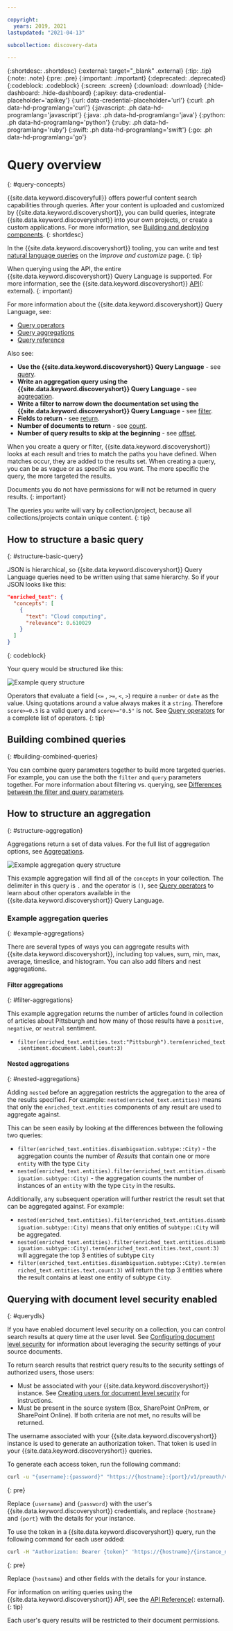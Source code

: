 ```yaml
---

copyright:
  years: 2019, 2021
lastupdated: "2021-04-13"

subcollection: discovery-data

---
```


{:shortdesc: .shortdesc}
{:external: target="_blank" .external}
{:tip: .tip}
{:note: .note}
{:pre: .pre}
{:important: .important}
{:deprecated: .deprecated}
{:codeblock: .codeblock}
{:screen: .screen}
{:download: .download}
{:hide-dashboard: .hide-dashboard}
{:apikey: data-credential-placeholder='apikey'} 
{:url: data-credential-placeholder='url'}
{:curl: .ph data-hd-programlang='curl'}
{:javascript: .ph data-hd-programlang='javascript'}
{:java: .ph data-hd-programlang='java'}
{:python: .ph data-hd-programlang='python'}
{:ruby: .ph data-hd-programlang='ruby'}
{:swift: .ph data-hd-programlang='swift'}
{:go: .ph data-hd-programlang='go'}

# Query overview
{: #query-concepts}

{{site.data.keyword.discoveryfull}} offers powerful content search capabilities through queries. After your content is uploaded and customized by {{site.data.keyword.discoveryshort}}, you can build queries, integrate {{site.data.keyword.discoveryshort}} into your own projects, or create a custom applications. For more information, see [Building and deploying components](/docs/discovery-data?topic=discovery-data-deploy).
{: shortdesc}

In the {{site.data.keyword.discoveryshort}} tooling, you can write and test [natural language queries](/docs/discovery-data?topic=discovery-data-query-parameters#nlq) on the *Improve and customize* page.
{: tip}

When querying using the API, the entire {{site.data.keyword.discoveryshort}} Query Language is supported. For more information, see the {{site.data.keyword.discoveryshort}} [API](https://{DomainName}/apidocs/discovery-data#query){: external}.
{: important}

For more information about the {{site.data.keyword.discoveryshort}} Query Language, see:

-  [Query operators](/docs/discovery-data?topic=discovery-data-query-operators)
-  [Query aggregations](/docs/discovery-data?topic=discovery-data-query-aggregations)
-  [Query reference](/docs/discovery-data?topic=discovery-data-query-reference)

Also see:

-  **Use the {{site.data.keyword.discoveryshort}} Query Language** - see [query](/docs/discovery-data?topic=discovery-data-query-parameters#query).
-  **Write an aggregation query using the {{site.data.keyword.discoveryshort}} Query Language** - see [aggregation](/docs/discovery-data?topic=discovery-data-query-parameters#aggregation).
-  **Write a filter to narrow down the documentation set using the {{site.data.keyword.discoveryshort}} Query Language** - see [filter](/docs/discovery-data?topic=discovery-data-query-parameters#filter).
-  **Fields to return** - see [return](/docs/discovery-data?topic=discovery-data-query-parameters#return).
-  **Number of documents to return** - see [count](/docs/discovery-data?topic=discovery-data-query-parameters#count).
-  **Number of query results to skip at the beginning** - see [offset](/docs/discovery-data?topic=discovery-data-query-parameters#offset).

When you create a query or filter, {{site.data.keyword.discoveryshort}} looks at each result and tries to match the paths you have defined. When matches occur, they are added to the results set. When creating a query, you can be as vague or as specific as you want. The more specific the query, the more targeted the results.

Documents you do not have permissions for will not be returned in query results.
{: important}

The queries you write will vary by collection/project, because all collections/projects contain unique content.
{: tip}

## How to structure a basic query
{: #structure-basic-query}

JSON is hierarchical, so {{site.data.keyword.discoveryshort}} Query Language queries need to be written using that same hierarchy. So if your JSON looks like this:

```json
"enriched_text": {
  "concepts": [
    {
      "text": "Cloud computing",
      "relevance": 0.610029
    }
  ]
}
```
{: codeblock}

Your query would be structured like this:

![Example query structure](images/query_structure2.png)

  Operators that evaluate a field (`<=` , `>=`, `<`, `>`) require a `number` or `date` as the value. Using quotations around a value always makes it a `string`. Therefore `score>=0.5` is a valid query and `score>="0.5"` is not. See [Query operators](/docs/discovery-data?topic=discovery-data-query-operators) for a complete list of operators.
  {: tip}

## Building combined queries
{: #building-combined-queries}

You can combine query parameters together to build more targeted queries. For example, you can use the both the `filter` and `query` parameters together. For more information about filtering vs. querying, see [Differences between the filter and query parameters](/docs/discovery-data?topic=discovery-data-query-parameters#filtervquery).

## How to structure an aggregation
{: #structure-aggregation}

Aggregations return a set of data values. For the full list of aggregation options, see [Aggregations](/docs/discovery-data?topic=discovery-data-query-reference#aggregations).

![Example aggregation query structure](images/aggregation_structure.png)

This example aggregation will find all of the `concepts` in your collection.
The delimiter in this query is `.` and the operator is `()`, see [Query operators](/docs/discovery-data?topic=discovery-data-query-operators) to learn about other operators available in the {{site.data.keyword.discoveryshort}} Query Language.

### Example aggregation queries
{: #example-aggregations}

There are several types of ways you can aggregate results with {{site.data.keyword.discoveryshort}}, including top values, sum, min, max, average, timeslice, and histogram. You can also add filters and nest aggregations.

#### Filter aggregations
{: #filter-aggregations}

This example aggregation returns the number of articles found in collection of articles about Pittsburgh and how many of those results have a `positive`, `negative`, or `neutral` sentiment.

- `filter(enriched_text.entities.text:"Pittsburgh").term(enriched_text.sentiment.document.label,count:3)`


#### Nested aggregations
{: #nested-aggregations}

Adding `nested` before an aggregation restricts the aggregation to the area of the results specified. For example: `nested(enriched_text.entities)` means that only the `enriched_text.entities` components of any result are used to aggregate against.

This can be seen easily by looking at the differences between the following two queries:
-  `filter(enriched_text.entities.disambiguation.subtype::City)` - the aggregation counts the number of *Results* that contain one or more `entity` with the type `City`
-  `nested(enriched_text.entities).filter(enriched_text.entities.disambiguation.subtype::City)` - the aggregation counts the number of instances of an `entity` with the type `City` in the results.  

Additionally, any subsequent operation will further restrict the result set that can be aggregated against. For example:

-  `nested(enriched_text.entities).filter(enriched_text.entities.disambiguation.subtype::City)` means that only entities of `subtype::City` will be aggregated.
-  `nested(enriched_text.entities).filter(enriched_text.entities.disambiguation.subtype::City).term(enriched_text.entities.text,count:3)` will aggregate the top 3 entities of subtype `City`
-  `filter(enriched_text.entities.disambiguation.subtype::City).term(enriched_text.entities.text,count:3)` will return the top 3 entities where the result contains at least one entity of subtype `City`.

## Querying with document level security enabled
{: #querydls}

If you have enabled document level security on a collection, you can control search results at query time at the user level. See [Configuring document level security](/docs/discovery-data?topic=discovery-data-collection-types#configuredls) for information about leveraging the security settings of your source documents.

To return search results that restrict query results to the security settings of authorized users, those users: 
-  Must be associated with your {{site.data.keyword.discoveryshort}} instance. See [Creating users for document level security](/docs/discovery-data?topic=discovery-data-collection-types#createusersdls) for instructions.
-  Must be present in the source system (Box, SharePoint OnPrem, or SharePoint Online).
If both criteria are not met, no results will be returned.

The username associated with your {{site.data.keyword.discoveryshort}} instance is used to generate an authorization token. That token is used in your {{site.data.keyword.discoveryshort}} queries.

To generate each access token, run the following command:
 
```bash
curl -u "{username}:{password}" "https://{hostname}:{port}/v1/preauth/validateAuth"
```
{: pre}
   
Replace `{username}` and `{password}` with the user's {{site.data.keyword.discoveryshort}} credentials, and replace `{hostname}` and `{port}` with the details for your instance.

To use the token in a {{site.data.keyword.discoveryshort}} query, run the following command for each user added:

```bash
curl -H "Authorization: Bearer {token}" 'https://{hostname}/{instance_name}/v2/projects/{project_id}/collections/{Collection_ID}/query\?version\=2019-11-29'
```
{: pre}

Replace `{hostname}` and other fields with the details for your instance.

For information on writing queries using the {{site.data.keyword.discoveryshort}} API, see the [API Reference](https://{DomainName}/apidocs/discovery-data#query){: external}.
{: tip}    

Each user's query results will be restricted to their document permissions.


